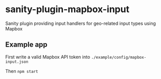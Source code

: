 # sanity-plugin-mapbox-input

Sanity plugin providing input handlers for geo-related input types using Mapbox

## Example app

First write a valid Mapbox API token into `./example/config/mapbox-input.json`

Then `npm start`
